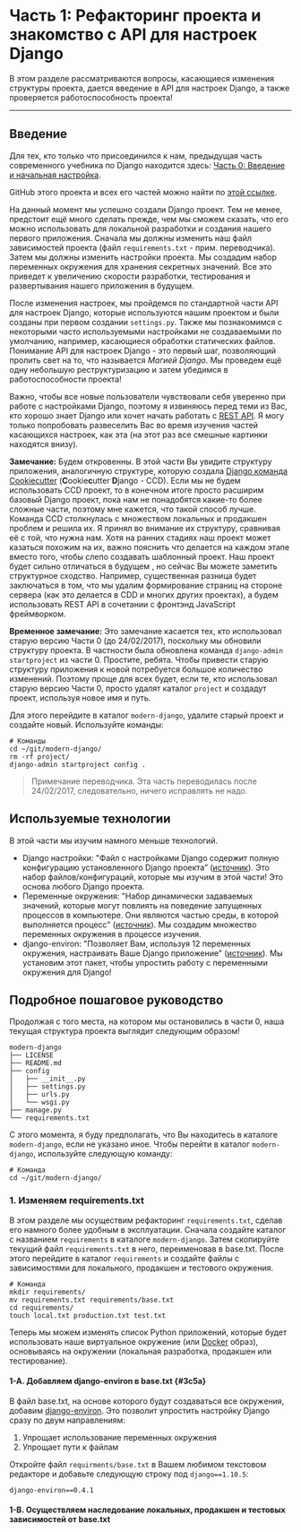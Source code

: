 # Часть 1: Рефакторинг проекта и знакомство с API для настроек Django

В этом разделе рассматриваются вопросы, касающиеся изменения структуры проекта, дается введение в API для настроек Django, а также проверяется работоспособность проекта!

---

## Введение

Для тех, кто только что присоединился к нам, предыдущая часть современного учебника по Django находится здесь: [Часть 0: Введение и начальная настройка](/chast-0-vvedenie-i-nachalnaya-nastroika.md).

GitHub этого проекта и всех его частей можно найти по [этой ссылке](https://github.com/djstein/modern-django).

На данный момент мы успешно создали Django проект. Тем не менее, предстоит ещё много сделать прежде, чем мы сможем сказать, что его можно использовать для локальной разработки и создания нашего первого приложения. Сначала мы должны изменить наш файл зависимостей проекта \(файл `requirements.txt` - прим. переводчика\). Затем мы должны изменить настройки проекта. Мы создадим набор переменных окружения для хранения секретных значений. Все это приведет к увеличению скорости разработки, тестирования и развертывания нашего приложения в будущем.

После изменения настроек, мы пройдемся по стандартной части API для настроек Django, которые используются нашим проектом и были созданы при первом создании `settings.py`. Также мы познакомимся с некоторыми часто используемыми настройками не создаваемыми по умолчанию, например, касающиеся обработки статических файлов. Понимание API для настроек Django - это первый шаг, позволяющий пролить свет на то, что называется _Магией Django_. Мы проведем ещё одну небольшую реструктуризацию и затем убедимся в работоспособности проекта!

Важно, чтобы все новые пользователи чувствовали себя уверенно при работе с настройками Django, поэтому я извиняюсь перед теми из Вас, кто хорошо знает Django или хочет начать работать с [REST API](https://en.wikipedia.org/wiki/Representational_state_transfer). Я могу только попробовать развеселить Вас во время изучения частей касающихся настроек, как эта \(на этот раз все смешные картинки находятся внизу\).

**Замечание:** Будем откровенны. В этой части Вы увидите структуру приложения, аналогичную структуре, которую создала [Django команда Cookiecutter](https://github.com/pydanny/cookiecutter-django) \(**C**ookie**c**utter **D**jango - CCD\). Если мы не будем использовать CCD проект, то в конечном итоге просто расширим базовый Django проект, пока нам не понадобятся какие-то более сложные части, поэтому мне кажется, что такой способ лучше. Команда CCD столкнулась с множеством локальных и продакшен проблем и решила их. Я принял во внимание их структуру, сравнивая её с той, что нужна нам. Хотя на ранних стадиях наш проект может казаться похожим на их, важно пояснить что делается на каждом этапе вместо того, чтобы слепо создавать шаблонный проект. Наш проект будет сильно отличаться в будущем , но сейчас Вы можете заметить структурное сходство. Например, существенная разница будет заключаться в том, что мы удалим формирование страниц на стороне сервера \(как это делается в CDD и многих других проектах\), а будем использовать REST API в сочетании с фронтэнд JavaScript фреймворком.

**Временное замечание:** Это замечание касается тех, кто использовал старую версию Части 0 \(до 24/02/2017\), поскольку мы обновили структуру проекта. В частности была обновлена команда `django-admin startproject` из части 0. Простите, ребята. Чтобы привести старую структуру приложения к новой потребуется большое количество изменений. Поэтому проще для всех будет, если те, кто использовал старую версию Части 0, просто удалят каталог `project` и создадут проект, используя новое имя и путь.

Для этого перейдите в каталог `modern-django`, удалите старый проект и создайте новый. Используйте команды:

```
# Команды
cd ~/git/modern-django/
rm -rf project/
django-admin startproject config .
```

> Примечание переводчика. Эта часть переводилась после 24/02/2017, следовательно, ничего исправлять не надо.

## Используемые технологии

В этой части мы изучим намного меньше технологий.

* Django настройки: "Файл с настройками Django содержит полную конфигурацию установленного Django проекта” \([источник](https://docs.djangoproject.com/en/1.10/topics/settings/)\). Это набор файлов/конфигураций, которые мы изучим в этой части! Это основа любого Django проекта.
* Переменные окружения: "Набор динамически задаваемых значений, которые могут повлиять на поведение запущенных процессов в компьютере. Они являются частью среды, в которой выполняется процесс" \([источник](https://en.wikipedia.org/wiki/Environment_variable)\). Мы создадим множество переменных окружения в процессе изучения.
* django-environ: "Позволяет Вам, используя 12 переменных окружения, настраивать Ваше Django приложение" \([источник](https://github.com/joke2k/django-environ)\). Мы установим этот пакет, чтобы упростить работу с переменными окружения для Django!

## Подробное пошаговое руководство

Продолжая с того места, на котором мы остановились в части 0, наша текущая структура проекта выглядит следующим образом!

```
modern-django
├── LICENSE
├── README.md
├── config
│   ├── __init__.py
│   ├── settings.py
│   ├── urls.py
│   └── wsgi.py
├── manage.py
└── requirements.txt
```

С этого момента, я буду предполагать, что Вы находитесь в каталоге `modern-django`, если не указано иное. Чтобы перейти в каталог `modern-django`, используйте следующую команду:

```
# Команда
cd ~/git/modern-django/
```

### 1. Изменяем requirements.txt

В этом разделе мы осуществим рефакторинг `requirements.txt`, сделав его намного более удобным в эксплуатации. Сначала создайте каталог с названием `requirements` в каталоге `modern-django`. Затем скопируйте текущий файл `requirements.txt` в него, переименовав в base.txt. После этого перейдите в каталог `requirements` и создайте файлы с зависимостями для локального, продакшен и тестового окружения.

```
# Команда
mkdir requirements/
mv requirements.txt requirements/base.txt
cd requirements/
touch local.txt production.txt test.txt
```

Теперь мы можем изменять список Python приложений, которые будет использовать наше виртуальное окружение \(или [Docker](https://en.wikipedia.org/wiki/Docker_%28software%29) образ\), основываясь на окружении \(локальная разработка, продакшен или  тестирование\).

#### 1-A. Добавляем django-environ в base.txt {#3c5a}

В файл base.txt, на основе которого будут создаваться все окружения, добавим [django-environ](https://github.com/joke2k/django-environ). Это позволит упростить настройку Django сразу по двум направлениям:

1. Упрощает использование переменных окружения
2. Упрощает пути к файлам

Откройте файл `requirments/base.txt` в Вашем любимом текстовом редакторе и добавьте следующую строку под `django==1.10.5`:

```
django-environ==0.4.1
```

#### **1-B. Осуществляем наследование локальных, продакшен и тестовых зависимостей от base.txt**






